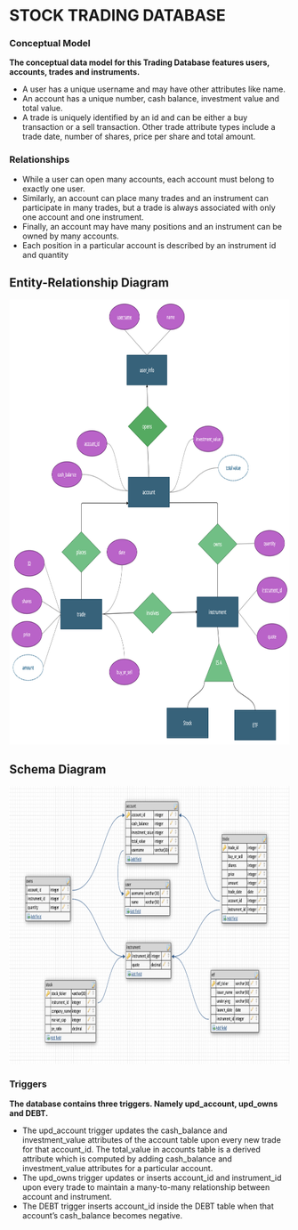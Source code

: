 # STOCK TRADING DATABASE
### Conceptual Model
**The conceptual data model for this Trading Database features users, accounts, trades and instruments.**
- A user has a unique username and may have other attributes like name.
- An account has a unique number, cash balance, investment value and total value.
- A trade is uniquely identified by an id and can be either a buy transaction or a sell transaction. Other trade attribute types include a trade date, number of shares, price per share and total amount.

### Relationships
- While a user can open many accounts, each account must belong to exactly one user.
- Similarly, an account can place many trades and an instrument can participate in many trades, but a trade is always associated with only one account and one instrument.
- Finally, an account may have many positions and an instrument can be owned by many accounts.
- Each position in a particular account is described by an instrument id and quantity

## Entity-Relationship Diagram
<img src="./Design/ERD.jpeg" alt="ER Diagram" style="height: 800px; width:800px;"/>

## Schema Diagram
<img src="./Design/Schema Diagram.png" alt="ER Diagram" style="height: 500px;"/>

### Triggers
**The database contains three triggers. Namely upd_account, upd_owns and DEBT.**
- The upd_account trigger updates the cash_balance and investment_value attributes of the account table upon every new trade for that account_id. 
The total_value in accounts table is a derived attribute which is computed by adding cash_balance and investment_value attributes for a particular account.
- The upd_owns trigger updates or inserts account_id and instrument_id upon every trade to maintain a many-to-many relationship between account and instrument.
- The DEBT trigger inserts account_id inside the DEBT table when that account’s cash_balance becomes negative.
